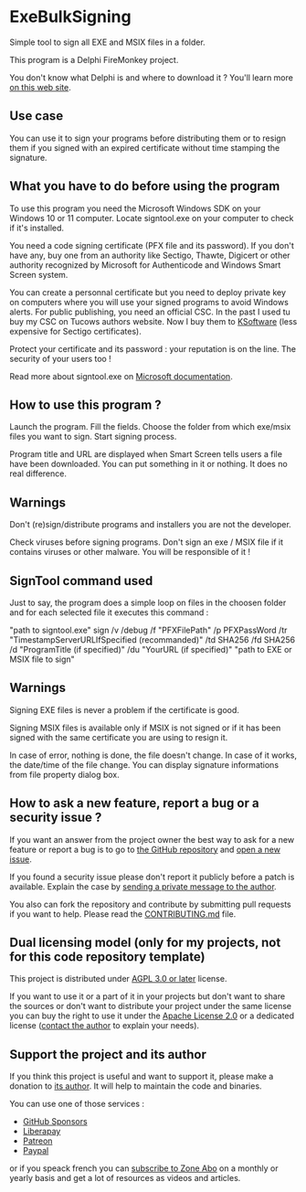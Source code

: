 # ExeBulkSigning

Simple tool to sign all EXE and MSIX files in a folder.

This program is a Delphi FireMonkey project.

You don't know what Delphi is and where to download it ? You'll learn more [on this web site](https://delphi-resources.developpeur-pascal.fr/).

## Use case

You can use it to sign your programs before distributing them or to resign them if you signed with an expired certificate without time stamping the signature.

## What you have to do before using the program

To use this program you need the Microsoft Windows SDK on your Windows 10 or 11 computer. Locate signtool.exe on your computer to check if it's installed.

You need a code signing certificate (PFX file and its password). If you don't have any, buy one from an authority like Sectigo, Thawte, Digicert or other authority recognized by Microsoft for Authenticode and Windows Smart Screen system.

You can create a personnal certificate but you need to deploy private key on computers where you will use your signed programs to avoid Windows alerts. For public publishing, you need an official CSC. In the past I used tu buy my CSC on Tucows authors website. Now I buy them to [KSoftware](https://www.ksoftware.net) (less expensive for Sectigo certificates).

Protect your certificate and its password : your reputation is on the line. The security of your users too !

Read more about signtool.exe on [Microsoft documentation](https://docs.microsoft.com/en-us/windows-hardware/drivers/devtest/signtool).

## How to use this program ?

Launch the program.
Fill the fields.
Choose the folder from which exe/msix files you want to sign.
Start signing process.

Program title and URL are displayed when Smart Screen tells users a file have been downloaded. You can put something in it or nothing. It does no real difference.

## Warnings

Don't (re)sign/distribute programs and installers you are not the developer.

Check viruses before signing programs. Don't sign an exe / MSIX file if it contains viruses or other malware. You will be responsible of it !

## SignTool command used

Just to say, the program does a simple loop on files in the choosen folder and for each selected file it executes this command :

"path to signtool.exe" sign /v /debug /f "PFXFilePath" /p PFXPassWord /tr "TimestampServerURLIfSpecified (recommanded)" /td SHA256 /fd SHA256 /d "ProgramTitle (if specified)" /du "YourURL (if specified)" "path to EXE or MSIX file to sign"

## Warnings

Signing EXE files is never a problem if the certificate is good.

Signing MSIX files is available only if MSIX is not signed or if it has been signed with the same certificate you are using to resign it.

In case of error, nothing is done, the file doesn't change.
In case of it works, the date/time of the file change. You can display signature informations from file property dialog box.

## How to ask a new feature, report a bug or a security issue ?

If you want an answer from the project owner the best way to ask for a new feature or report a bug is to go to [the GitHub repository](https://github.com/DeveloppeurPascal/ExeBulkSigning) and [open a new issue](https://github.com/DeveloppeurPascal/ExeBulkSigning/issues).

If you found a security issue please don't report it publicly before a patch is available. Explain the case by [sending a private message to the author](https://developpeur-pascal.fr/nous-contacter.php).

You also can fork the repository and contribute by submitting pull requests if you want to help. Please read the [CONTRIBUTING.md](CONTRIBUTING.md) file.

## Dual licensing model (only for my projects, not for this code repository template)

This project is distributed under [AGPL 3.0 or later](https://choosealicense.com/licenses/agpl-3.0/) license.

If you want to use it or a part of it in your projects but don't want to share the sources or don't want to distribute your project under the same license you can buy the right to use it under the [Apache License 2.0](https://choosealicense.com/licenses/apache-2.0/) or a dedicated license ([contact the author](https://developpeur-pascal.fr/nous-contacter.php) to explain your needs).

## Support the project and its author

If you think this project is useful and want to support it, please make a donation to [its author](https://github.com/DeveloppeurPascal). It will help to maintain the code and binaries.

You can use one of those services :

* [GitHub Sponsors](https://github.com/sponsors/DeveloppeurPascal)
* [Liberapay](https://liberapay.com/PatrickPremartin)
* [Patreon](https://www.patreon.com/patrickpremartin)
* [Paypal](https://www.paypal.com/paypalme/patrickpremartin)

or if you speack french you can [subscribe to Zone Abo](https://zone-abo.fr/nos-abonnements.php) on a monthly or yearly basis and get a lot of resources as videos and articles.
